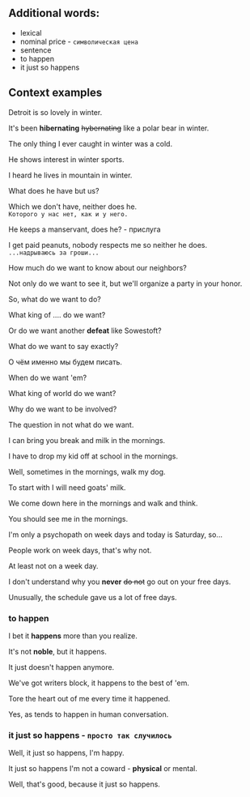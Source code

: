 ## Additional words:
* lexical
* nominal price - `символическая цена`
* sentence
* to happen
* it just so happens

## Context examples


Detroit is so lovely in winter.  

It's been **hibernating** ~~hybernating~~ like a polar bear in winter.  

The only thing I ever caught in winter was a cold.  

He shows interest in winter sports.  

I heard he lives in mountain in winter.  

What does he have but us?

Which we don't have, neither does he.  
`Которого у нас нет, как и у него.`  

He keeps a manservant, does he?  - прислуга

I get paid peanuts, nobody respects me so neither he does.  
`...надрываюсь за гроши...`

How much do we want to know about our neighbors?  

Not only do we want to see it, but we'll organize a party in your honor.  

So, what do we want to do?  

What king of ....  do we want?  

Or do we want another **defeat** like Sowestoft?  

What do we want to say exactly?  

О чём именно мы будем писать.  

When do we want 'em?  

What king of world do we want?  

Why do we want to be involved?  

The question in not what do we want.  

I can bring you break and milk in the mornings.  

I have to drop my kid off at school in the mornings.  

Well, sometimes in the mornings, walk my dog.  

To start with I will need goats' milk.  

We come down here in the mornings and walk and think.  

You should see me in the mornings.  

I'm only a psychopath on week days and today is Saturday, so...  

People work on week days, that's why not.  

At least not on a week day.  

I don't understand why you **never** ~~do not~~ go out on your free days.  

Unusually, the schedule gave us a lot of free days.  

### to happen

I bet it **happens** more than you realize.

It's not **noble**, but it happens.  

It just doesn't happen anymore.  

We've got writers block, it happens to the best of 'em.  

Tore the heart out of me every time it happened.  

Yes, as tends to happen in human conversation.  

### it just so happens - `просто так случилось`

Well, it just so happens, I'm happy.  

It just so happens I'm not a coward - **physical** or mental.  

Well, that's good, because it just so happens.  




